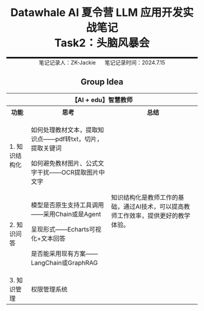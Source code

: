 <div style="border-bottom: 4px solid black; width: 100%; box-sizing: border-box; text-align: center; padding-top: 0.1rem;" align="center">
    <h1>Datawhale AI 夏令营 LLM 应用开发实战笔记<br/><span>Task2：头脑风暴会</span></h1>
</div>
<div style="text-align: center;" align="center">
    笔记记录人：ZK-Jackie&nbsp;&nbsp;&nbsp;&nbsp;&nbsp;&nbsp;笔记记录时间：2024.7.15
</div>

<div align="center">
    <h2>Group Idea</h2>
    <table>
        <tr>
            <th colspan="3">【AI + edu】智慧教师</th>
        </tr>
        <tr>
            <th>功能</th>
            <th>思考</th>
            <th>总结</th>
        </tr>
        <tr>
            <td>1. 知识结构化</td>
            <td>
                <p>如何处理教材文本，提取知识点——pdf转txt，切片，提取关键词</p>
                <p>如何避免教材图片、公式文字干扰——OCR提取图片中文字</p>
            </td>
            <td rowspan="3">知识结构化是教师工作的基础，通过AI技术，可以提高教师工作效率，提供更好的教学体验。</td>
        </tr>
        <tr>
            <td>2. 知识问答</td>
            <td>
                 <p>模型是否原生支持工具调用——采用Chain或是Agent</p>
                 <p>呈现形式——Echarts可视化+文本回答</p>
                 <p>是否能采用现有方案——LangChain或GraphRAG</p>
            </td>
        </tr>
        <tr>
            <td>3. 知识管理</td>
            <td>
                 <p>权限管理系统</p>
            </td>
        </tr>
    </table>
</div>